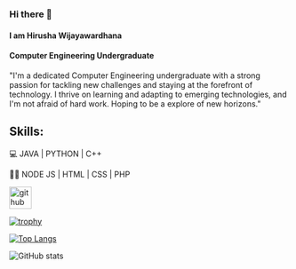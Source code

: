 ### Hi there 👋
#### I am Hirusha Wijayawardhana
#### Computer Engineering Undergraduate

"I'm a dedicated Computer Engineering undergraduate with a strong passion for tackling new challenges and staying at the forefront of technology. I thrive on learning and adapting to emerging technologies, and I'm not afraid of hard work. Hoping to be a explore of new horizons."

## Skills:
💻 JAVA | PYTHON | C++

👨‍💻 NODE JS | HTML | CSS | PHP



[<img src='https://cdn.jsdelivr.net/npm/simple-icons@3.0.1/icons/github.svg' alt='github' height='40'>](https://github.com/hirushAd99)  

[![trophy](https://github-profile-trophy.vercel.app/?username=hirushAd99)](https://github.com/ryo-ma/github-profile-trophy)

[![Top Langs](https://github-readme-stats.vercel.app/api/top-langs/?username=hirushAd99)](https://github.com/anuraghazra/github-readme-stats)

![GitHub stats](https://github-readme-stats.vercel.app/api?username=hirushAd99&show_icons=true)  

